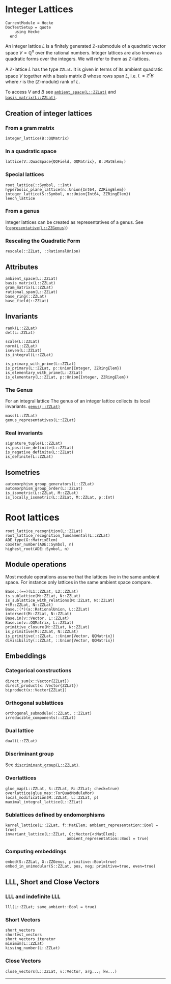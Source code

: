 # Integer Lattices
```@meta
CurrentModule = Hecke
DocTestSetup = quote
    using Hecke
  end
```
An integer lattice $L$ is a finitely generated $\mathbb{Z}$-submodule of a quadratic
vector space $V = \mathbb{Q}^n$ over the rational numbers.
Integer lattices are also known as quadratic forms over the integers.
We will refer to them as $\mathbb{Z}$-lattices.

A $\mathbb{Z}$-lattice $L$ has the type `ZZLat`. It is given in terms of
its ambient quadratic space $V$ together with a basis matrix $B$ whose rows span $L$,
i.e. $L = \mathbb{Z}^r B$ where $r$ is the ($\mathbb{Z}$-module) rank of $L$.

To access $V$ and $B$ see [`ambient_space(L::ZZLat)`](@ref) and [`basis_matrix(L::ZZLat)`](@ref).


## Creation of integer lattices

### From a gram matrix

```@docs
integer_lattice(B::QQMatrix)
```

### In a quadratic space

```@docs
lattice(V::QuadSpace{QQField, QQMatrix}, B::MatElem;)
```

### Special lattices

```@docs
root_lattice(::Symbol, ::Int)
hyperbolic_plane_lattice(n::Union{Int64, ZZRingElem})
integer_lattice(S::Symbol, n::Union{Int64, ZZRingElem})
leech_lattice
```

### From a genus
Integer lattices can be created as representatives of a genus.
See ([`representative(L::ZZGenus)`](@ref))

### Rescaling the Quadratic Form

```@docs
rescale(::ZZLat, ::RationalUnion)
```

## Attributes

```@docs
ambient_space(L::ZZLat)
basis_matrix(L::ZZLat)
gram_matrix(L::ZZLat)
rational_span(L::ZZLat)
base_ring(::ZZLat)
base_field(::ZZLat)
```

## Invariants
```@docs
rank(L::ZZLat)
det(L::ZZLat)

scale(L::ZZLat)
norm(L::ZZLat)
iseven(L::ZZLat)
is_integral(L::ZZLat)

is_primary_with_prime(L::ZZLat)
is_primary(L::ZZLat, p::Union{Integer, ZZRingElem})
is_elementary_with_prime(L::ZZLat)
is_elementary(L::ZZLat, p::Union{Integer, ZZRingElem})
```

### The Genus

For an integral lattice
The genus of an integer lattice collects its local invariants.
[`genus(::ZZLat)`](@ref)
```@docs
mass(L::ZZLat)
genus_representatives(L::ZZLat)
```

### Real invariants
```@docs
signature_tuple(L::ZZLat)
is_positive_definite(L::ZZLat)
is_negative_definite(L::ZZLat)
is_definite(L::ZZLat)
```

## Isometries
```@docs
automorphism_group_generators(L::ZZLat)
automorphism_group_order(L::ZZLat)
is_isometric(L::ZZLat, M::ZZLat)
is_locally_isometric(L::ZZLat, M::ZZLat, p::Int)
```
# Root lattices
```@docs
root_lattice_recognition(L::ZZLat)
root_lattice_recognition_fundamental(L::ZZLat)
ADE_type(G::MatrixElem)
coxeter_number(ADE::Symbol, n)
highest_root(ADE::Symbol, n)
```

## Module operations
Most module operations assume that the lattices live in the same ambient space.
For instance only lattices in the same ambient space compare.

```@docs
Base.:(==)(L1::ZZLat, L2::ZZLat)
is_sublattice(M::ZZLat, N::ZZLat)
is_sublattice_with_relations(M::ZZLat, N::ZZLat)
+(M::ZZLat, N::ZZLat)
Base.:(*)(a::RationalUnion, L::ZZLat)
intersect(M::ZZLat, N::ZZLat)
Base.in(v::Vector, L::ZZLat)
Base.in(v::QQMatrix, L::ZZLat)
primitive_closure(M::ZZLat, N::ZZLat)
is_primitive(M::ZZLat, N::ZZLat)
is_primitive(::ZZLat, ::Union{Vector, QQMatrix})
divisibility(::ZZLat, ::Union{Vector, QQMatrix})
```

## Embeddings

### Categorical constructions
```@docs
direct_sum(x::Vector{ZZLat})
direct_product(x::Vector{ZZLat})
biproduct(x::Vector{ZZLat})
```

### Orthogonal sublattices
```@docs
orthogonal_submodule(::ZZLat, ::ZZLat)
irreducible_components(::ZZLat)
```

### Dual lattice
```@docs
dual(L::ZZLat)
```

### Discriminant group
See [`discriminant_group(L::ZZLat)`](@ref).

### Overlattices
```@docs
glue_map(L::ZZLat, S::ZZLat, R::ZZLat; check=true)
overlattice(glue_map::TorQuadModuleMor)
local_modification(M::ZZLat, L::ZZLat, p)
maximal_integral_lattice(L::ZZLat)
```

### Sublattices defined by endomorphisms
```@docs
kernel_lattice(L::ZZLat, f::MatElem; ambient_representation::Bool = true)
invariant_lattice(L::ZZLat, G::Vector{<:MatElem};
                           ambient_representation::Bool = true)
```

### Computing embeddings
```@docs
embed(S::ZZLat, G::ZZGenus, primitive::Bool=true)
embed_in_unimodular(S::ZZLat, pos, neg; primitive=true, even=true)
```

## LLL, Short and Close Vectors

### LLL and indefinite LLL
```@docs
lll(L::ZZLat; same_ambient::Bool = true)
```
### Short Vectors
```@docs
short_vectors
shortest_vectors
short_vectors_iterator
minimum(L::ZZLat)
kissing_number(L::ZZLat)
```

### Close Vectors
```@docs
close_vectors(L::ZZLat, v::Vector, arg...; kw...)
```
---
